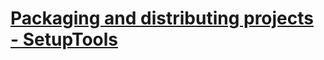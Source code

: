 # [Packaging and distributing projects - SetupTools](https://packaging.python.org/en/latest/guides/distributing-packages-using-setuptools/#packaging-and-distributing-projects)

